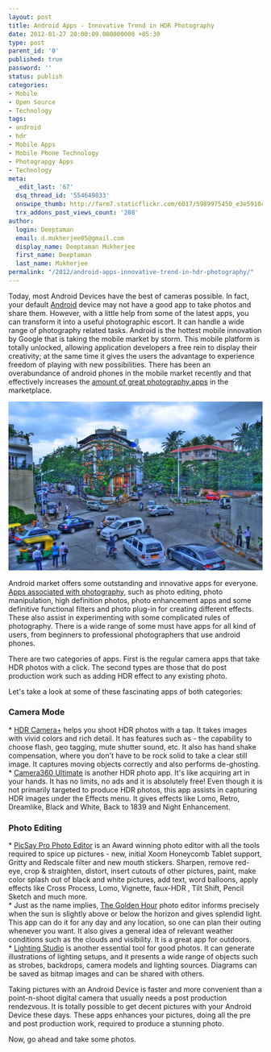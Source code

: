 ```yaml
---
layout: post
title: Android Apps - Innovative Trend in HDR Photography
date: 2012-01-27 20:00:09.000000000 +05:30
type: post
parent_id: '0'
published: true
password: ''
status: publish
categories:
- Mobile
- Open Source
- Technology
tags:
- android
- hdr
- Mobile Apps
- Mobile Phone Technology
- Photograpgy Apps
- Technology
meta:
  _edit_last: '67'
  dsq_thread_id: '554649833'
  onswipe_thumb: http://farm7.staticflickr.com/6017/5989975450_e3e5910c20_z.jpg
  trx_addons_post_views_count: '208'
author:
  login: Deeptaman
  email: d.mukherjee05@gmail.com
  display_name: Deeptaman Mukherjee
  first_name: Deeptaman
  last_name: Mukherjee
permalink: "/2012/android-apps-innovative-trend-in-hdr-photography/"
---
```

<p>Today, most Android Devices have the best of cameras possible. In fact, your default <a href="http://www.android.com/">Android</a> device may not have a good app to take photos and share them. However, with a little help from some of the latest apps, you can transform it into a useful photographic escort. It can handle a wide range of photography related tasks. Android is the hottest mobile innovation by Google that is taking the mobile market by storm. This mobile platform is totally unlocked, allowing application developers a free rein to display their creativity; at the same time it gives the users the advantage to experience freedom of playing with new possibilities. There has been an overabundance of android phones in the mobile market recently and that effectively increases the <a href="http://www.hongkiat.com/blog/top-20-android-photography-apps/">amount of great photography apps</a> in the marketplace.</p>

<p><img src="/static/2012/01/5989975450_e3e5910c20_z.jpg" alt="A HDR" /></p>
<p>Android market offers some outstanding and innovative apps for everyone. <a href="http://www.smashingbuzz.com/2011/08/25-photographers-must-have-android-apps-for-improve-their-skills/">Apps associated with photography</a>, such as photo editing, photo manipulation, high definition photos, photo enhancement apps and some definitive functional filters and photo plug-in for creating different effects. These also assist in experimenting with some complicated rules of photography. There is a wide range of some must have apps for all kind of users, from beginners to professional photographers that use android phones.   </p>
<p>There are two categories of apps. First is the regular camera apps that take HDR photos with a click. The second types are those that do post production work such as adding HDR effect to any existing photo. </p>
<p>Let's take a look at some of these fascinating apps of both categories:</p>
<h3>Camera Mode</h3>
<p>* <a href="https://market.android.com/details?id=com.almalence.hdr_plus">HDR Camera+</a> helps you shoot HDR photos with a tap. It takes images with vivid colors and rich detail. It has features such as - the capability to choose flash, geo tagging, mute shutter sound, etc. It also has hand shake compensation, where you don't have to be rock solid to take a clear still image. It captures moving objects correctly and also performs de-ghosting.<br />
* <a href="https://market.android.com/details?id=vStudio.Android.Camera360">Camera360 Ultimate</a> is another HDR photo app. It's like acquiring art in your hands. It has no limits, no ads and it is absolutely free! Even though it is not primarily targeted to produce HDR photos, this app assists in capturing HDR images under the Effects menu. It gives effects like Lomo, Retro, Dreamlike, Black and White, Back to 1839 and Night Enhancement.  </p>
<h3>Photo Editing</h3>
<p>* <a href="https://market.android.com/details?id=com.shinycore.picsaypro">PicSay Pro Photo Editor</a> is an Award winning photo editor with all the tools required to spice up pictures - new, initial Xoom Honeycomb Tablet support, Gritty and Redscale filter and new mouth stickers. Sharpen, remove red-eye, crop & straighten, distort, insert cutouts of other pictures, paint, make color splash out of black and white pictures, add text, word balloons, apply effects like Cross Process, Lomo, Vignette, faux-HDR , Tilt Shift, Pencil Sketch  and much more.<br />
* Just as the name implies, <a href="http://app.golden-hour.com/">The Golden Hour</a> photo editor informs precisely when the sun is slightly above or below the horizon and gives splendid light. This app can do it for any day and any location, so one can plan their outing whenever you want. It also gives a general idea of relevant weather conditions such as the clouds and visibility. It is a great app for outdoors.<br />
* <a href="https://market.android.com/details?id=com.playlee.android.lightingstudio">Lighting Studio</a> is another essential tool for good photos. It can generate illustrations of lighting setups, and it presents a wide range of objects such as strobes, backdrops, camera models and lighting sources. Diagrams can be saved as bitmap images and can be shared with others.</p>
<p>Taking pictures with an Android Device is faster and more convenient than a point-n-shoot digital camera that usually needs a post production rendezvous. It is totally possible to get decent pictures with your Android Device these days. These apps enhances your pictures, doing all the pre and post production work, required to produce a stunning photo.</p>
<p>Now, go ahead and take some photos.</p>
